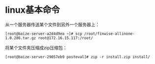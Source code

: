 # linux基本命令

从一个服务器传送某个文件到另外一个服务器上：

```
[root@baize-server-a2d4d9ea ~]# scp /root/finwise-allinone-1.0.286.tar.gz root@172.16.15.117:/root/
```

将某个文件夹压缩成zip压缩包：

```
[root@baize-server-29057eb9 posteval]# zip -r install.zip install/
```

